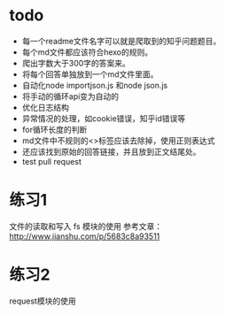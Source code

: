 # todo

- 每一个readme文件名字可以就是爬取到的知乎问题题目。
- 每个md文件都应该符合hexo的规则。
- 爬出字数大于300字的答案来。
- 将每个回答单独放到一个md文件里面。
- 自动化node importjson.js 和node json.js
- 将手动的循环api变为自动的
- 优化日志结构
- 异常情况的处理，如cookie错误，知乎id错误等
- for循环长度的判断
- md文件中不规则的<>标签应该去除掉，使用正则表达式
- 还应该找到原始的回答链接，并且放到正文结尾处。
- test pull request 

# 练习1

文件的读取和写入
fs 模块的使用
参考文章：http://www.jianshu.com/p/5683c8a93511

# 练习2

request模块的使用

